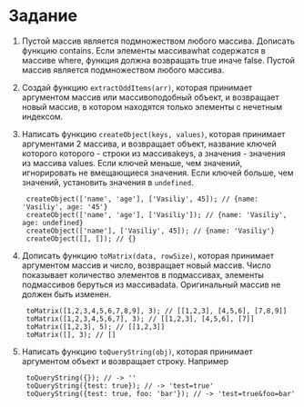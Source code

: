 Задание
=======

1. Пустой массив является подмножеством любого массива. Дописать функцию contains. Если элементы массиваwhat содержатся в массиве where, функция должна возвращать true иначе false. Пустой массив является подмножеством любого массива.

2. Создай функцию `extractOddItems(arr)`, которая принимает аргументом массив или массивоподобный объект, и возвращает новый массив, в котором находятся только элементы с нечетным индексом.

3. Написать функцию `createObject(keys, values)`, которая принимает аргументами 2 массива, и возвращает объект, название ключей которого которого - строки из массиваkeys, а значения - значения из массива values. Если ключей меньше, чем значений, игнорировать не вмещающиеся значения. Если ключей больше, чем значений, установить значения в `undefined`.

        createObject(['name', 'age'], ['Vasiliy', 45]); // {name: 'Vasiliy', age: '45'}
        createObject(['name', 'age'], ['Vasiliy']); // {name: 'Vasiliy', age: undefined}
        createObject(['name'], ['Vasiliy', 45]); // {name: 'Vasiliy'}
        createObject([], []); // {}

4. Дописать функцию `toMatrix(data, rowSize)`, которая принимает аргументом массив и число, возвращает новый массив. Число показывает количество элементов в подмассивах, элементы подмассивов беруться из массиваdata. Оригинальный массив не должен быть изменен.

        toMatrix([1,2,3,4,5,6,7,8,9], 3); // [[1,2,3], [4,5,6], [7,8,9]]
        toMatrix([1,2,3,4,5,6,7], 3); // [[1,2,3], [4,5,6], [7]]
        toMatrix([1,2,3], 5); // [[1,2,3]]
        toMatrix([], 3); // []

5. Написать функцию `toQueryString(obj)`, которая принимает аргументом объект и возвращает строку. Например  

        toQueryString({}); // -> ''
        toQueryString({test: true}); // -> 'test=true'
        toQueryString({test: true, foo: 'bar'}); // -> 'test=true&foo=bar'
